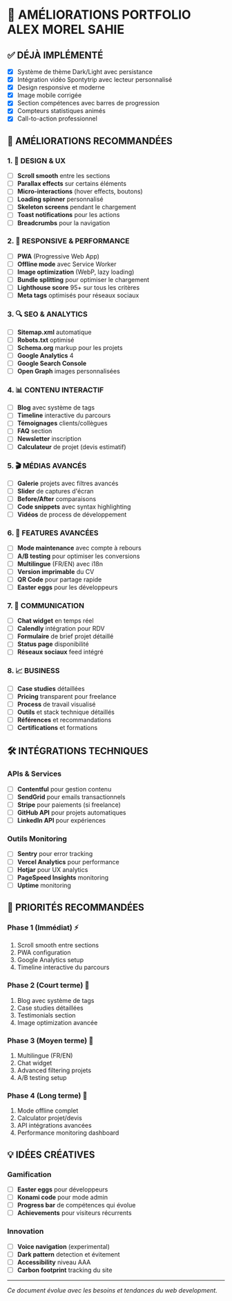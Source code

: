 # 🚀 AMÉLIORATIONS PORTFOLIO ALEX MOREL SAHIE

## ✅ DÉJÀ IMPLÉMENTÉ

-   [x] Système de thème Dark/Light avec persistance
-   [x] Intégration vidéo Spontytrip avec lecteur personnalisé
-   [x] Design responsive et moderne
-   [x] Image mobile corrigée
-   [x] Section compétences avec barres de progression
-   [x] Compteurs statistiques animés
-   [x] Call-to-action professionnel

## 🎯 AMÉLIORATIONS RECOMMANDÉES

### 1. **🎨 DESIGN & UX**

-   [ ] **Scroll smooth** entre les sections
-   [ ] **Parallax effects** sur certains éléments
-   [ ] **Micro-interactions** (hover effects, boutons)
-   [ ] **Loading spinner** personnalisé
-   [ ] **Skeleton screens** pendant le chargement
-   [ ] **Toast notifications** pour les actions
-   [ ] **Breadcrumbs** pour la navigation

### 2. **📱 RESPONSIVE & PERFORMANCE**

-   [ ] **PWA** (Progressive Web App)
-   [ ] **Offline mode** avec Service Worker
-   [ ] **Image optimization** (WebP, lazy loading)
-   [ ] **Bundle splitting** pour optimiser le chargement
-   [ ] **Lighthouse score** 95+ sur tous les critères
-   [ ] **Meta tags** optimisés pour réseaux sociaux

### 3. **🔍 SEO & ANALYTICS**

-   [ ] **Sitemap.xml** automatique
-   [ ] **Robots.txt** optimisé
-   [ ] **Schema.org** markup pour les projets
-   [ ] **Google Analytics** 4
-   [ ] **Google Search Console**
-   [ ] **Open Graph** images personnalisées

### 4. **📊 CONTENU INTERACTIF**

-   [ ] **Blog** avec système de tags
-   [ ] **Timeline** interactive du parcours
-   [ ] **Témoignages** clients/collègues
-   [ ] **FAQ** section
-   [ ] **Newsletter** inscription
-   [ ] **Calculateur** de projet (devis estimatif)

### 5. **🎬 MÉDIAS AVANCÉS**

-   [ ] **Galerie** projets avec filtres avancés
-   [ ] **Slider** de captures d'écran
-   [ ] **Before/After** comparaisons
-   [ ] **Code snippets** avec syntax highlighting
-   [ ] **Vidéos** de process de développement

### 6. **🔐 FEATURES AVANCÉES**

-   [ ] **Mode maintenance** avec compte à rebours
-   [ ] **A/B testing** pour optimiser les conversions
-   [ ] **Multilingue** (FR/EN) avec i18n
-   [ ] **Version imprimable** du CV
-   [ ] **QR Code** pour partage rapide
-   [ ] **Easter eggs** pour les développeurs

### 7. **💬 COMMUNICATION**

-   [ ] **Chat widget** en temps réel
-   [ ] **Calendly** intégration pour RDV
-   [ ] **Formulaire** de brief projet détaillé
-   [ ] **Status page** disponibilité
-   [ ] **Réseaux sociaux** feed intégré

### 8. **📈 BUSINESS**

-   [ ] **Case studies** détaillées
-   [ ] **Pricing** transparent pour freelance
-   [ ] **Process** de travail visualisé
-   [ ] **Outils** et stack technique détaillés
-   [ ] **Références** et recommandations
-   [ ] **Certifications** et formations

## 🛠️ INTÉGRATIONS TECHNIQUES

### APIs & Services

-   [ ] **Contentful** pour gestion contenu
-   [ ] **SendGrid** pour emails transactionnels
-   [ ] **Stripe** pour paiements (si freelance)
-   [ ] **GitHub API** pour projets automatiques
-   [ ] **LinkedIn API** pour expériences

### Outils Monitoring

-   [ ] **Sentry** pour error tracking
-   [ ] **Vercel Analytics** pour performance
-   [ ] **Hotjar** pour UX analytics
-   [ ] **PageSpeed Insights** monitoring
-   [ ] **Uptime** monitoring

## 🎯 PRIORITÉS RECOMMANDÉES

### Phase 1 (Immédiat) ⚡

1. Scroll smooth entre sections
2. PWA configuration
3. Google Analytics setup
4. Timeline interactive du parcours

### Phase 2 (Court terme) 📅

1. Blog avec système de tags
2. Case studies détaillées
3. Testimonials section
4. Image optimization avancée

### Phase 3 (Moyen terme) 🚀

1. Multilingue (FR/EN)
2. Chat widget
3. Advanced filtering projets
4. A/B testing setup

### Phase 4 (Long terme) 🌟

1. Mode offline complet
2. Calculator projet/devis
3. API intégrations avancées
4. Performance monitoring dashboard

## 💡 IDÉES CRÉATIVES

### Gamification

-   [ ] **Easter eggs** pour développeurs
-   [ ] **Konami code** pour mode admin
-   [ ] **Progress bar** de compétences qui évolue
-   [ ] **Achievements** pour visiteurs récurrents

### Innovation

-   [ ] **Voice navigation** (experimental)
-   [ ] **Dark pattern** detection et évitement
-   [ ] **Accessibility** niveau AAA
-   [ ] **Carbon footprint** tracking du site

---

_Ce document évolue avec les besoins et tendances du web development._
